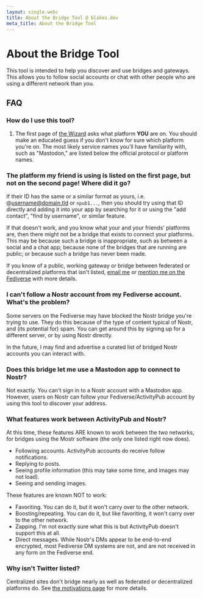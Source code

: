 ```yaml
---
layout: single.webc
title: About the Bridge Tool @ blakes.dev
meta_title: About the Bridge Tool
---
```

# About the Bridge Tool
This tool is intended to help you discover and use bridges and gateways. This allows you to follow social accounts or chat with other people who are using a different network than you.

## FAQ
### How do I use this tool?
1. The first page of [the Wizard](/bridges/) asks what platform **YOU** are on. You should make an educated guess if you don't know for sure which platform you're on. The most likely service names you'll have familiarity with, such as "Mastodon," are listed below the official protocol or platform names.

### The platform my friend is using is listed on the first page, but not on the second page! Where did it go?
If their ID has the same or a similar format as yours, i.e. @username@domain.tld or `npub1...`, then you should try using that ID directly and adding it into your app by searching for it or using the "add contact", "find by username", or similar feature.

If that doesn't work, and you know what your and your friends' platforms are, then there might not be a bridge that exists to connect your platforms. This may be because such a bridge is inappropriate, such as between a social and a chat app; because none of the bridges that are running are public; or because such a bridge has never been made.

If you know of a public, working gateway or bridge between federated or decentralized platforms that isn't listed, [email me](mailto:ebst6h4s@duck.com?subject=Bridge%20Wizard%20-%20New%20Bridge) or [mention me on the Fediverse](https://fosstodon.org/@blake) with more details.

### I can't follow a Nostr account from my Fediverse account. What's the problem?
<a name="nostr-blocked" id="nostr-blocked"></a>
Some servers on the Fediverse may have blocked the Nostr bridge you're trying to use. They do this because of the type of content typical of Nostr, and (its potential for) spam. You can get around this by signing up for a different server, or by using Nostr directly.

In the future, I may find and advertise a curated list of bridged Nostr accounts you can interact with.

### Does this bridge let me use a Mastodon app to connect to Nostr?
Not exactly. You can't sign in to a Nostr account with a Mastodon app. However, users on Nostr can follow your Fediverse/ActivityPub account by using this tool to discover your address.

### What features work between ActivityPub and Nostr?
At this time, these features ARE known to work between the two networks, for bridges using the Mostr software (the only one listed right now does).
* <span class="text-green-600 dark:text-green-500">Following accounts. ActivityPub accounts do receive follow notifications.</span>
* <span class="text-green-600 dark:text-green-500">Replying to posts.</span>
* <span class="text-green-600 dark:text-green-500">Seeing profile information (this may take some time, and images may not load).</span>
* <span class="text-green-600 dark:text-green-500">Seeing and sending images.</span>

These features are known NOT to work:
* <span class="text-red-600 dark:text-red-500">Favoriting. You can do it, but it won't carry over to the other network.</span>
* <span class="text-red-600 dark:text-red-500">Boosting/repeating. You can do it, but like favoriting, it won't carry over to the other network.</span>
* <span class="text-red-600 dark:text-red-500">Zapping. I'm not exactly sure what this is but ActivityPub doesn't support this at all.</span>
* <span class="text-red-600 dark:text-red-500">Direct messages. While Nostr's DMs appear to be end-to-end encrypted, most Fediverse DM systems are not, and are not received in any form on the Fediverse end.</span>

<!-- TODO: this should be moved to a compatibilty table somewhere that can be embedded into the bridge page. -->

### Why isn't Twitter listed?
Centralized sites don't bridge nearly as well as federated or decentralized platforms do. See [the motivations page](/bridges/why/) for more details.
